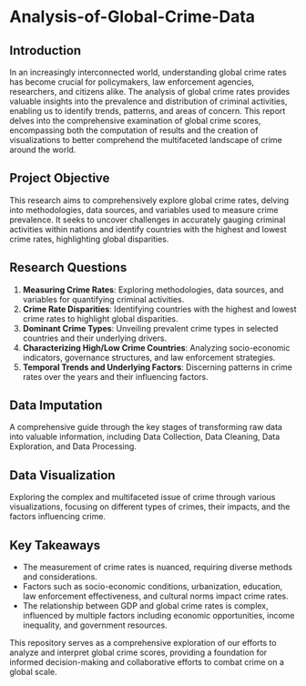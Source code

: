 # Analysis-of-Global-Crime-Data


## Introduction

In an increasingly interconnected world, understanding global crime rates has become crucial for policymakers, law enforcement agencies, researchers, and citizens alike. The analysis of global crime rates provides valuable insights into the prevalence and distribution of criminal activities, enabling us to identify trends, patterns, and areas of concern. This report delves into the comprehensive examination of global crime scores, encompassing both the computation of results and the creation of visualizations to better comprehend the multifaceted landscape of crime around the world.

## Project Objective

This research aims to comprehensively explore global crime rates, delving into methodologies, data sources, and variables used to measure crime prevalence. It seeks to uncover challenges in accurately gauging criminal activities within nations and identify countries with the highest and lowest crime rates, highlighting global disparities.

## Research Questions

1. **Measuring Crime Rates**: Exploring methodologies, data sources, and variables for quantifying criminal activities.
2. **Crime Rate Disparities**: Identifying countries with the highest and lowest crime rates to highlight global disparities.
3. **Dominant Crime Types**: Unveiling prevalent crime types in selected countries and their underlying drivers.
4. **Characterizing High/Low Crime Countries**: Analyzing socio-economic indicators, governance structures, and law enforcement strategies.
5. **Temporal Trends and Underlying Factors**: Discerning patterns in crime rates over the years and their influencing factors.

## Data Imputation

A comprehensive guide through the key stages of transforming raw data into valuable information, including Data Collection, Data Cleaning, Data Exploration, and Data Processing.

## Data Visualization

Exploring the complex and multifaceted issue of crime through various visualizations, focusing on different types of crimes, their impacts, and the factors influencing crime.

## Key Takeaways

- The measurement of crime rates is nuanced, requiring diverse methods and considerations.
- Factors such as socio-economic conditions, urbanization, education, law enforcement effectiveness, and cultural norms impact crime rates.
- The relationship between GDP and global crime rates is complex, influenced by multiple factors including economic opportunities, income inequality, and government resources.

This repository serves as a comprehensive exploration of our efforts to analyze and interpret global crime scores, providing a foundation for informed decision-making and collaborative efforts to combat crime on a global scale.
